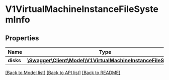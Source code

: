 # V1VirtualMachineInstanceFileSystemInfo

## Properties
Name | Type | Description | Notes
------------ | ------------- | ------------- | -------------
**disks** | [**\Swagger\Client\Model\V1VirtualMachineInstanceFileSystem[]**](V1VirtualMachineInstanceFileSystem.md) |  | 

[[Back to Model list]](../README.md#documentation-for-models) [[Back to API list]](../README.md#documentation-for-api-endpoints) [[Back to README]](../README.md)


